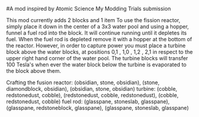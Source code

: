 #A mod inspired by Atomic Science
    My Modding Trials submission

This mod currently adds 2 blocks and 1 item
To use the fission reactor, simply place it down in the center of a 3x3 water pool and using a hopper, funnel a fuel rod into the block.  It will continue running until it depletes its fuel.  When the fuel rod is depleted remove it with a hopper at the bottom of the reactor.  However, in order to capture power you must place a turbine block above the water blocks, at positions 0,1 , 1,0 , 1,2 , 2,1 in respect to the upper right hand corner of the water pool.  The turbine blocks will transfer 100 Tesla's when ever the water block below the turbine is evaporated to the block above them.

Crafting the fusion reactor: (obsidian, stone, obsidian), (stone, diamondblock, obsidian), (obsidian, stone, obsidian)
turbine: (cobble, redstonedust, cobble), (redstonedust, cobble, redstonedust), (cobble, redstonedust, cobble)
fuel rod: (glasspane, stoneslab, glasspane), (glasspane, redstoneblock, glasspane), (glasspane, stoneslab, glasspane)
